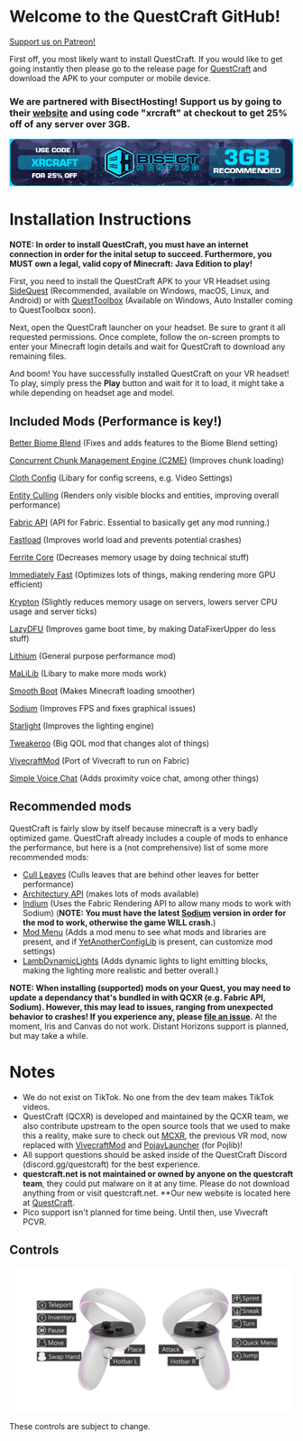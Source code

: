 # Welcome to the QuestCraft GitHub!
[Support us on Patreon!](https://patreon.com/QuestCraftXR)

First off, you most likely want to install QuestCraft. If you would like to get going instantly then please go to the release page for [QuestCraft](https://github.com/QuestCraftPlusPlus/QuestCraft/releases/latest) and download the APK to your computer or mobile device.

### We are partnered with BisectHosting! Support us by going to their [website](https://bisecthosting.com/xrcraft) and using code "xrcraft" at checkout to get 25% off of any server over 3GB.

![sponsor image](/partnerimage.png)
# Installation Instructions

**NOTE: In order to install QuestCraft, you must have an internet connection in order for the inital setup to succeed. Furthermore, you MUST own a legal, valid copy of Minecraft: Java Edition to play!**

First, you need to install the QuestCraft APK to your VR Headset using [SideQuest](https://sidequestvr.com) (Recommended, available on Windows, macOS, Linux, and Android) or with [QuestToolbox](https://github.com/mitchv2020/QuestToolbox) (Available on Windows, Auto Installer coming to QuestToolbox soon).

Next, open the QuestCraft launcher on your headset. Be sure to grant it all requested permissions. Once complete, follow the on-screen prompts to enter your Minecraft login details and wait for QuestCraft to download any remaining files.

And boom! You have successfully installed QuestCraft on your VR headset! To play, simply press the **Play** button and wait for it to load, it might take a while depending on headset age and model.

## Included Mods (Performance is key!) 

[Better Biome Blend](https://modrinth.com/mod/better-biome-blend) (Fixes and adds features to the Biome Blend setting)                                                                                                                           

[Concurrent Chunk Management Engine (C2ME)](https://modrinth.com/mod/c2me-fabric) (Improves chunk loading)

[Cloth Config](https://modrinth.com/mod/cloth-config) (Libary for config screens, e.g. Video Settings)
                                                                                                                                                  
[Entity Culling](https://modrinth.com/mod/entityculling) (Renders only visible blocks and entities, improving overall performance)

[Fabric API](https://modrinth.com/mod/fabric-api) (API for Fabric. Essential to basically get any mod running.)

[Fastload](https://modrinth.com/mod/fastload) (Improves world load and prevents potential crashes)

[Ferrite Core](https://modrinth.com/mod/ferrite-core) (Decreases memory usage by doing technical stuff)

[Immediately Fast](https://modrinth.com/mod/immediatelyfast) (Optimizes lots of things, making rendering more GPU efficient)

[Krypton](https://modrinth.com/mod/krypton) (Slightly reduces memory usage on servers, lowers server CPU usage and server ticks)

[LazyDFU](https://modrinth.com/mod/lazydfu) (Improves game boot time, by making DataFixerUpper do less stuff)

[Lithium](https://modrinth.com/mod/lithium) (General purpose performance mod)

[MaLiLib](https://www.curseforge.com/minecraft/mc-mods/malilib) (Libary to make more mods work)

[Smooth Boot](https://modrinth.com/mod/smoothboot-fabric) (Makes Minecraft loading smoother)

[Sodium](https://modrinth.com/mod/sodium) (Improves FPS and fixes graphical issues)

[Starlight](https://modrinth.com/mod/starlight) (Improves the lighting engine)

[Tweakeroo](https://www.curseforge.com/minecraft/mc-mods/tweakeroo) (Big QOL mod that changes alot of things)

[VivecraftMod](https://github.com/ferriarnus/VivecraftMod) (Port of Vivecraft to run on Fabric)

[Simple Voice Chat](https://modrinth.com/plugin/simple-voice-chat) (Adds proximity voice chat, among other things)

## Recommended mods

QuestCraft is fairly slow by itself because minecraft is a very badly optimized game. QuestCraft already includes a couple of mods to enhance the performance, but here is a (not comprehensive) list of some more recommended mods:

- [Cull Leaves](https://modrinth.com/mod/cull-leaves) (Culls leaves that are behind other leaves for better performance)
- [Architectury API](https://modrinth.com/mod/architectury-api) (makes lots of mods available)
- [Indium](https://modrinth.com/mod/indium) (Uses the Fabric Rendering API to allow many mods to work with Sodium) (**NOTE: You must have the latest [Sodium](https://modrinth.com/mod/sodium) version in order for the mod to work, otherwise the game WILL crash.**)
- [Mod Menu](https://modrinth.com/mod/modmenu) (Adds a mod menu to see what mods and libraries are present, and if [YetAnotherConfigLib](https://modrinth.com/mod/yacl) is present, can customize mod settings)
- [LambDynamicLights](https://modrinth.com/mod/lambdynamiclights) (Adds dynamic lights to light emitting blocks, making the lighting more realistic and better overall.)

**NOTE: When installing (supported) mods on your Quest, you may need to update a dependancy that's bundled in with QCXR (e.g. Fabric API, Sodium). However, this may lead to issues, ranging from unexpected behavior to crashes! If you experience any, please [file an issue](https://github.com/QuestCraftPlusPlus/QuestCraft/issues/new/choose).**
At the moment, Iris and Canvas do not work. Distant Horizons support is planned, but may take a while. 

# Notes
- We do not exist on TikTok. No one from the dev team makes TikTok videos. 
- QuestCraft (QCXR) is developed and maintained by the QCXR team, we also contribute upstream to the open source tools that we used to make this a reality, make sure to check out [MCXR](https://github.com/mcxr-org/MCXR), the previous VR mod, now replaced with [VivecraftMod](https://github.com/ferriarnus/VivecraftMod) and [PojavLauncher](https://github.com/PojavLauncherTeam/PojavLauncher) (for Pojlib)! 
- All support questions should be asked inside of the QuestCraft Discord (discord.gg/questcraft) for the best experience.
- **questcraft.net is not maintained or owned by anyone on the questcraft team**, they could put malware on it at any time. Please do not download anything from or visit questcraft.net. **Our new website is located here at [QuestCraft](https://questcraft.org/). 
- Pico support isn't planned for time being. Until then, use Vivecraft PCVR.
## Controls

![There's supposed to be controls here](/Control.png)

These controls are subject to change.

